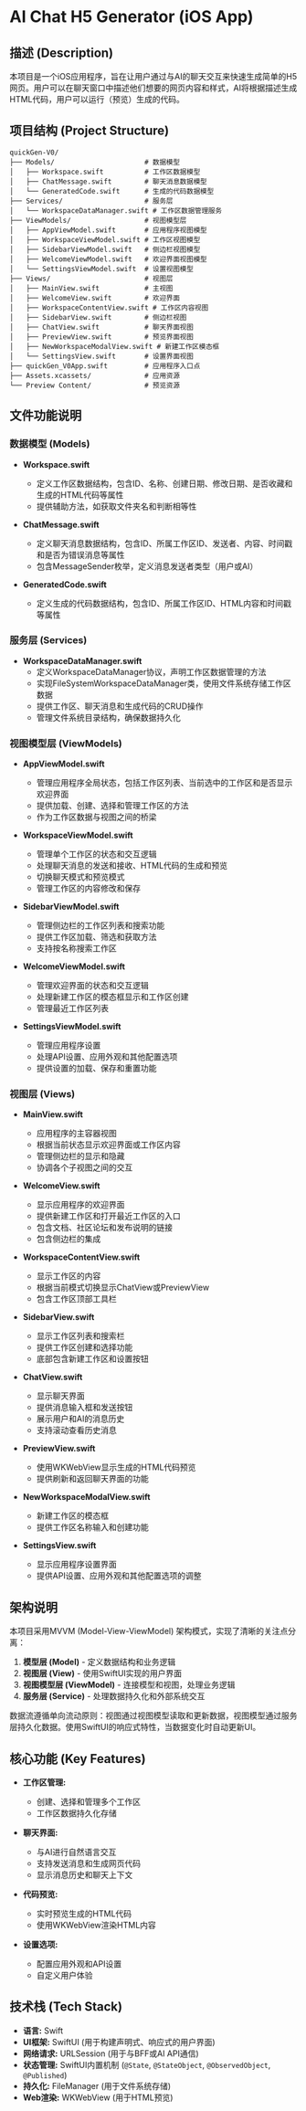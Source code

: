 # AI Chat H5 Generator (iOS App)

## 描述 (Description)

本项目是一个iOS应用程序，旨在让用户通过与AI的聊天交互来快速生成简单的H5网页。用户可以在聊天窗口中描述他们想要的网页内容和样式，AI将根据描述生成HTML代码，用户可以运行（预览）生成的代码。

## 项目结构 (Project Structure)

```
quickGen-V0/
├── Models/                      # 数据模型
│   ├── Workspace.swift          # 工作区数据模型
│   ├── ChatMessage.swift        # 聊天消息数据模型
│   └── GeneratedCode.swift      # 生成的代码数据模型
├── Services/                    # 服务层
│   └── WorkspaceDataManager.swift # 工作区数据管理服务
├── ViewModels/                  # 视图模型层
│   ├── AppViewModel.swift       # 应用程序视图模型
│   ├── WorkspaceViewModel.swift # 工作区视图模型
│   ├── SidebarViewModel.swift   # 侧边栏视图模型
│   ├── WelcomeViewModel.swift   # 欢迎界面视图模型
│   └── SettingsViewModel.swift  # 设置视图模型
├── Views/                       # 视图层
│   ├── MainView.swift           # 主视图
│   ├── WelcomeView.swift        # 欢迎界面
│   ├── WorkspaceContentView.swift # 工作区内容视图
│   ├── SidebarView.swift        # 侧边栏视图
│   ├── ChatView.swift           # 聊天界面视图
│   ├── PreviewView.swift        # 预览界面视图
│   ├── NewWorkspaceModalView.swift # 新建工作区模态框
│   └── SettingsView.swift       # 设置界面视图
├── quickGen_V0App.swift         # 应用程序入口点
├── Assets.xcassets/             # 应用资源
└── Preview Content/             # 预览资源
```

## 文件功能说明

### 数据模型 (Models)

* **Workspace.swift**
  * 定义工作区数据结构，包含ID、名称、创建日期、修改日期、是否收藏和生成的HTML代码等属性
  * 提供辅助方法，如获取文件夹名和判断相等性

* **ChatMessage.swift**
  * 定义聊天消息数据结构，包含ID、所属工作区ID、发送者、内容、时间戳和是否为错误消息等属性
  * 包含MessageSender枚举，定义消息发送者类型（用户或AI）

* **GeneratedCode.swift**
  * 定义生成的代码数据结构，包含ID、所属工作区ID、HTML内容和时间戳等属性

### 服务层 (Services)

* **WorkspaceDataManager.swift**
  * 定义WorkspaceDataManager协议，声明工作区数据管理的方法
  * 实现FileSystemWorkspaceDataManager类，使用文件系统存储工作区数据
  * 提供工作区、聊天消息和生成代码的CRUD操作
  * 管理文件系统目录结构，确保数据持久化

### 视图模型层 (ViewModels)

* **AppViewModel.swift**
  * 管理应用程序全局状态，包括工作区列表、当前选中的工作区和是否显示欢迎界面
  * 提供加载、创建、选择和管理工作区的方法
  * 作为工作区数据与视图之间的桥梁

* **WorkspaceViewModel.swift**
  * 管理单个工作区的状态和交互逻辑
  * 处理聊天消息的发送和接收、HTML代码的生成和预览
  * 切换聊天模式和预览模式
  * 管理工作区的内容修改和保存

* **SidebarViewModel.swift**
  * 管理侧边栏的工作区列表和搜索功能
  * 提供工作区加载、筛选和获取方法
  * 支持按名称搜索工作区

* **WelcomeViewModel.swift**
  * 管理欢迎界面的状态和交互逻辑
  * 处理新建工作区的模态框显示和工作区创建
  * 管理最近工作区列表

* **SettingsViewModel.swift**
  * 管理应用程序设置
  * 处理API设置、应用外观和其他配置选项
  * 提供设置的加载、保存和重置功能

### 视图层 (Views)

* **MainView.swift**
  * 应用程序的主容器视图
  * 根据当前状态显示欢迎界面或工作区内容
  * 管理侧边栏的显示和隐藏
  * 协调各个子视图之间的交互

* **WelcomeView.swift**
  * 显示应用程序的欢迎界面
  * 提供新建工作区和打开最近工作区的入口
  * 包含文档、社区论坛和发布说明的链接
  * 包含侧边栏的集成

* **WorkspaceContentView.swift**
  * 显示工作区的内容
  * 根据当前模式切换显示ChatView或PreviewView
  * 包含工作区顶部工具栏

* **SidebarView.swift**
  * 显示工作区列表和搜索栏
  * 提供工作区创建和选择功能
  * 底部包含新建工作区和设置按钮

* **ChatView.swift**
  * 显示聊天界面
  * 提供消息输入框和发送按钮
  * 展示用户和AI的消息历史
  * 支持滚动查看历史消息

* **PreviewView.swift**
  * 使用WKWebView显示生成的HTML代码预览
  * 提供刷新和返回聊天界面的功能

* **NewWorkspaceModalView.swift**
  * 新建工作区的模态框
  * 提供工作区名称输入和创建功能

* **SettingsView.swift**
  * 显示应用程序设置界面
  * 提供API设置、应用外观和其他配置选项的调整

## 架构说明

本项目采用MVVM (Model-View-ViewModel) 架构模式，实现了清晰的关注点分离：

1. **模型层 (Model)** - 定义数据结构和业务逻辑
2. **视图层 (View)** - 使用SwiftUI实现的用户界面
3. **视图模型层 (ViewModel)** - 连接模型和视图，处理业务逻辑
4. **服务层 (Service)** - 处理数据持久化和外部系统交互

数据流遵循单向流动原则：视图通过视图模型读取和更新数据，视图模型通过服务层持久化数据。使用SwiftUI的响应式特性，当数据变化时自动更新UI。

## 核心功能 (Key Features)

* **工作区管理:**
  * 创建、选择和管理多个工作区
  * 工作区数据持久化存储

* **聊天界面:**
  * 与AI进行自然语言交互
  * 支持发送消息和生成网页代码
  * 显示消息历史和聊天上下文

* **代码预览:**
  * 实时预览生成的HTML代码
  * 使用WKWebView渲染HTML内容

* **设置选项:**
  * 配置应用外观和API设置
  * 自定义用户体验

## 技术栈 (Tech Stack)

* **语言:** Swift
* **UI框架:** SwiftUI (用于构建声明式、响应式的用户界面)
* **网络请求:** URLSession (用于与BFF或AI API通信)
* **状态管理:** SwiftUI内置机制 (`@State`, `@StateObject`, `@ObservedObject`, `@Published`)
* **持久化:** FileManager (用于文件系统存储)
* **Web渲染:** WKWebView (用于HTML预览)

